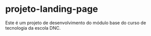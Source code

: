 # projeto-landing-page
Este é um projeto de desenvolvimento do módulo base do curso de tecnologia da escola DNC.
